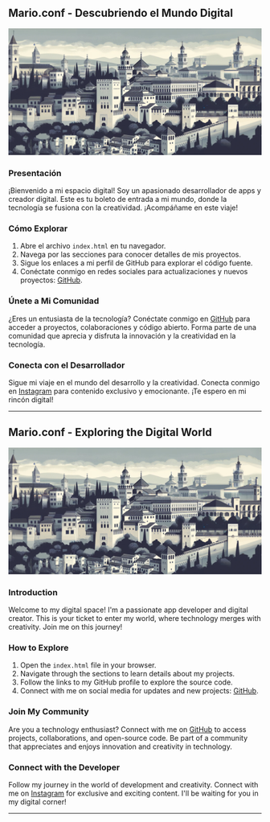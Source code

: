## Mario.conf - Descubriendo el Mundo Digital


![Mario.conf](/src/wallpaper.png)

### Presentación

¡Bienvenido a mi espacio digital! Soy un apasionado desarrollador de apps y creador digital. Este es tu boleto de entrada a mi mundo, donde la tecnología se fusiona con la creatividad. ¡Acompáñame en este viaje!

### Cómo Explorar

1. Abre el archivo `index.html` en tu navegador.
2. Navega por las secciones para conocer detalles de mis proyectos.
3. Sigue los enlaces a mi perfil de GitHub para explorar el código fuente.
4. Conéctate conmigo en redes sociales para actualizaciones y nuevos proyectos: [GitHub](https://github.com/Mario-conf).

### Únete a Mi Comunidad

¿Eres un entusiasta de la tecnología? Conéctate conmigo en [GitHub](https://github.com/Mario-conf) para acceder a proyectos, colaboraciones y código abierto. Forma parte de una comunidad que aprecia y disfruta la innovación y la creatividad en la tecnología.

### Conecta con el Desarrollador

Sigue mi viaje en el mundo del desarrollo y la creatividad. Conecta conmigo en [Instagram](https://www.instagram.com/_mario.conf) para contenido exclusivo y emocionante. ¡Te espero en mi rincón digital!

---

## Mario.conf - Exploring the Digital World



![Mario.conf](/src/wallpaper.png)

### Introduction

Welcome to my digital space! I'm a passionate app developer and digital creator. This is your ticket to enter my world, where technology merges with creativity. Join me on this journey!

### How to Explore

1. Open the `index.html` file in your browser.
2. Navigate through the sections to learn details about my projects.
3. Follow the links to my GitHub profile to explore the source code.
4. Connect with me on social media for updates and new projects: [GitHub](https://github.com/Mario-conf).

### Join My Community

Are you a technology enthusiast? Connect with me on [GitHub](https://github.com/Mario-conf) to access projects, collaborations, and open-source code. Be part of a community that appreciates and enjoys innovation and creativity in technology.

### Connect with the Developer

Follow my journey in the world of development and creativity. Connect with me on [Instagram](https://www.instagram.com/_mario.conf) for exclusive and exciting content. I'll be waiting for you in my digital corner!

---
